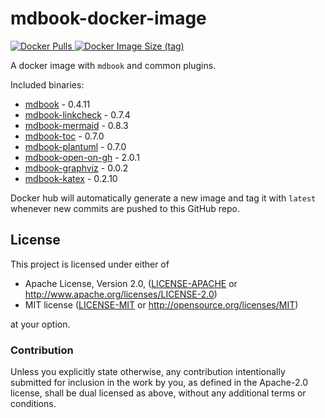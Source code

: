 # mdbook-docker-image

[
  ![Docker Pulls](https://img.shields.io/docker/pulls/michaelfbryan/mdbook-docker-image)
  ![Docker Image Size (tag)](https://img.shields.io/docker/image-size/michaelfbryan/mdbook-docker-image/latest)
][image]

A docker image with `mdbook` and common plugins.

Included binaries:

- [mdbook](https://crates.io/crates/mdbook) - 0.4.11
- [mdbook-linkcheck](https://crates.io/crates/mdbook-linkcheck) - 0.7.4
- [mdbook-mermaid](https://crates.io/crates/mdbook-mermaid) - 0.8.3
- [mdbook-toc](https://crates.io/crates/mdbook-toc) - 0.7.0
- [mdbook-plantuml](https://crates.io/crates/mdbook-plantuml) - 0.7.0
- [mdbook-open-on-gh](https://crates.io/crates/mdbook-open-on-gh) - 2.0.1
- [mdbook-graphviz](https://crates.io/crates/mdbook-graphviz) - 0.0.2
- [mdbook-katex](https://crates.io/crates/mdbook-katex) - 0.2.10

Docker hub will automatically generate a new image and tag it with `latest`
whenever new commits are pushed to this GitHub repo.

## License

This project is licensed under either of

 * Apache License, Version 2.0, ([LICENSE-APACHE](LICENSE-APACHE.md) or
   http://www.apache.org/licenses/LICENSE-2.0)
 * MIT license ([LICENSE-MIT](LICENSE-MIT.md) or
   http://opensource.org/licenses/MIT)

at your option.

### Contribution

Unless you explicitly state otherwise, any contribution intentionally
submitted for inclusion in the work by you, as defined in the Apache-2.0
license, shall be dual licensed as above, without any additional terms or
conditions.

[image]: https://hub.docker.com/r/michaelfbryan/mdbook-docker-image
